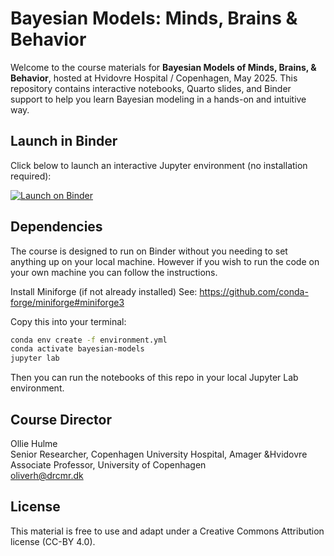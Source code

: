 # Bayesian Models: Minds, Brains & Behavior
Welcome to the course materials for **Bayesian Models of Minds, Brains, & Behavior**, hosted at Hvidovre Hospital / Copenhagen, May 2025. This repository contains interactive notebooks, Quarto slides, and Binder support to help you learn Bayesian modeling in a hands-on and intuitive way.

## Launch in Binder
Click below to launch an interactive Jupyter environment (no installation required):

[![Launch on Binder](https://mybinder.org/badge_logo.svg)](https://mybinder.org/v2/gh/ollie-hulme/BayesianModels/main?urlpath=lab)

## Dependencies
The course is designed to run on Binder without you needing to set anything up on your local machine. However if you wish to run the code on your own machine you can follow the instructions. 

Install Miniforge (if not already installed)
See: https://github.com/conda-forge/miniforge#miniforge3

Copy this into your terminal:

```bash
conda env create -f environment.yml
conda activate bayesian-models
jupyter lab
```

Then you can run the notebooks of this repo in your local Jupyter Lab environment.

## Course Director
Ollie Hulme  
Senior Researcher, Copenhagen University Hospital, Amager &Hvidovre  
Associate Professor, University of Copenhagen  
oliverh@drcmr.dk 

## License
This material is free to use and adapt under a Creative Commons Attribution license (CC-BY 4.0).
